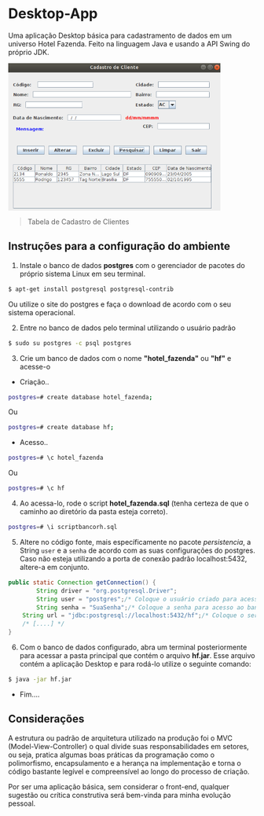 # Desktop-App 
Uma aplicação Desktop básica para cadastramento de dados em um universo Hotel Fazenda. 
Feito na linguagem Java e usando a API Swing do próprio JDK.

<img height="300" align="center"  src="https://github.com/marcos-c1/Desktop-App/blob/main/logo/tabela_Client.png">

> Tabela de Cadastro de Clientes

## Instruções para a configuração do ambiente

1. Instale o banco de dados **postgres** com o gerenciador de pacotes do próprio sistema Linux em seu terminal.
 
```sh
$ apt-get install postgresql postgresql-contrib
```

Ou utilize o site do postgres e faça o download de acordo com o seu sistema operacional.

2. Entre no banco de dados pelo terminal utilizando o usuário padrão

```sh
$ sudo su postgres -c psql postgres
```

3. Crie um banco de dados com o nome **"hotel_fazenda"** ou **"hf"** e acesse-o

- Criação..

```sh
postgres=# create database hotel_fazenda;
```
Ou
```sh 
postgres=# create database hf;
```

- Acesso..

```sh
postgres=# \c hotel_fazenda
```
Ou
```sh 
postgres=# \c hf
```

4. Ao acessa-lo, rode o script **hotel_fazenda.sql** (tenha certeza de que o caminho ao diretório da pasta esteja correto).

```sh
postgres=# \i scriptbancorh.sql
```

5. Altere no código fonte, mais específicamente no pacote *persistencia*, a String ```user``` e a ```senha``` de acordo com as suas configurações do postgres.
Caso não esteja utilizando a porta de conexão padrão localhost:5432, altere-a em conjunto.

```java
public static Connection getConnection() {
		String driver = "org.postgresql.Driver";
		String user = "postgres";/* Coloque o usuário criado para acesso ao banco */
		String senha = "SuaSenha";/* Coloque a senha para acesso ao banco */
    String url = "jdbc:postgresql://localhost:5432/hf";/* Coloque o servidor onde está instalado o banco */
    /* [....] */
}
```

6. Com o banco de dados configurado, abra um terminal posteriormente para acessar a pasta principal que contém o arquivo **hf.jar**.
 Esse arquivo contém a aplicação Desktop e para rodá-lo utilize o seguinte comando:
 
 ```sh
 $ java -jar hf.jar
 ```
 
 - Fim....
 
 ## Considerações ##

A estrutura ou padrão de arquitetura utilizado na produção foi o MVC (Model-View-Controller) o qual divide suas responsabilidades em setores, ou seja, pratica algumas boas práticas da programação como o polimorfismo, encapsulamento e a herança na implementação e torna o código bastante legível e compreensível ao longo do processo de criação. 

Por ser uma aplicação básica, sem considerar o front-end, qualquer sugestão ou crítica construtiva será bem-vinda para minha evolução pessoal.
